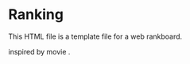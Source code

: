 # Ranking

This HTML file is a template file for a web rankboard.

inspired by movie <Ready Player One>.
